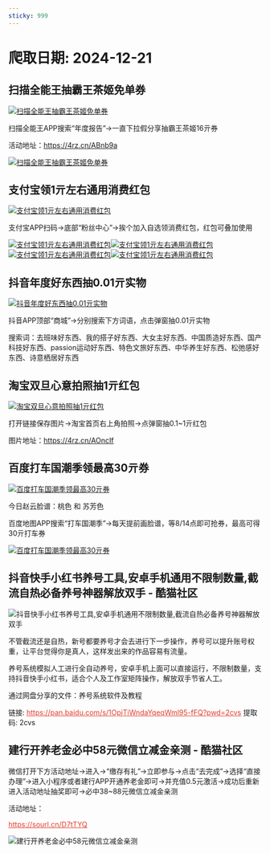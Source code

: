 ```yaml
---
sticky: 999
---
```

# 爬取日期: 2024-12-21
## 扫描全能王抽霸王茶姬免单券
<p>
    <a rel="nofollow" target="_blank" href="https://www.qqhjy6.xyz/caiji/data/images/2024-12-20/5552ca07d40d9748eb963c9ca248bc53.jpg"><img src="https://image.smallfawn.work/?url=https://www.qqhjy6.xyz/caiji/data/images/2024-12-20/5552ca07d40d9748eb963c9ca248bc53.jpg" title="扫描全能王抽霸王茶姬免单券 " alt="扫描全能王抽霸王茶姬免单券 " referrerpolicy="no-referrer"></a> 
</p>
<p>
    扫描全能王APP搜索“年度报告”-&gt;一直下拉假分享抽霸王茶姬16亓券
</p>
<p>
    活动地址：<a rel="nofollow" target="_blank" href="https://4rz.cn/ABnb9a">https://4rz.cn/ABnb9a</a> 
</p>
<p>
    <a rel="nofollow" target="_blank" href="https://www.qqhjy6.xyz/caiji/data/images/2024-12-20/8e2409d45430a128e3100572f7e995e7.png"><img src="https://image.smallfawn.work/?url=https://www.qqhjy6.xyz/caiji/data/images/2024-12-20/8e2409d45430a128e3100572f7e995e7.png" title="扫描全能王抽霸王茶姬免单券 " alt="扫描全能王抽霸王茶姬免单券 " referrerpolicy="no-referrer"></a> 
</p>

## 支付宝领1亓左右通用消费红包
<p>
    <a rel="nofollow" target="_blank" href="https://www.qqhjy6.xyz/caiji/data/images/2024-12-20/b8199806f026c4733317c53b991ccc6f.jpg"><img src="https://image.smallfawn.work/?url=https://www.qqhjy6.xyz/caiji/data/images/2024-12-20/b8199806f026c4733317c53b991ccc6f.jpg" title="支付宝领1亓左右通用消费红包 " alt="支付宝领1亓左右通用消费红包 " referrerpolicy="no-referrer"></a> 
</p>
<p>
    支付宝APP扫码-&gt;底部“粉丝中心”-&gt;挨个加入自选领消费红包，红包可叠加使用
</p>
<p>
    <a rel="nofollow" target="_blank" href="https://www.qqhjy6.xyz/caiji/data/images/2024-12-20/79918ae06a31e9cba79be919d24338b5.png"><img src="https://image.smallfawn.work/?url=https://www.qqhjy6.xyz/caiji/data/images/2024-12-20/79918ae06a31e9cba79be919d24338b5.png" title="支付宝领1亓左右通用消费红包 " alt="支付宝领1亓左右通用消费红包 " referrerpolicy="no-referrer"></a><a rel="nofollow" target="_blank" href="https://www.qqhjy6.xyz/caiji/data/images/2024-12-20/ce9a9cd43ac81e7e20ec33a68fcc8d5f.png"><img src="https://image.smallfawn.work/?url=https://www.qqhjy6.xyz/caiji/data/images/2024-12-20/ce9a9cd43ac81e7e20ec33a68fcc8d5f.png" title="支付宝领1亓左右通用消费红包 " alt="支付宝领1亓左右通用消费红包 " referrerpolicy="no-referrer"></a><a rel="nofollow" target="_blank" href="https://www.qqhjy6.xyz/caiji/data/images/2024-12-20/af5b54a5ccdea3415d9a5e66e700b5c8.png"><img src="https://image.smallfawn.work/?url=https://www.qqhjy6.xyz/caiji/data/images/2024-12-20/af5b54a5ccdea3415d9a5e66e700b5c8.png" title="支付宝领1亓左右通用消费红包 " alt="支付宝领1亓左右通用消费红包 " referrerpolicy="no-referrer"></a><a rel="nofollow" target="_blank" href="https://www.qqhjy6.xyz/caiji/data/images/2024-12-20/e06853168ea5e9f2d5a92892d0875930.png"><img src="https://image.smallfawn.work/?url=https://www.qqhjy6.xyz/caiji/data/images/2024-12-20/e06853168ea5e9f2d5a92892d0875930.png" title="支付宝领1亓左右通用消费红包 " alt="支付宝领1亓左右通用消费红包 " referrerpolicy="no-referrer"></a> 
</p>

## 抖音年度好东西抽0.01亓实物
<p>
    <a rel="nofollow" target="_blank" href="https://www.qqhjy6.xyz/caiji/data/images/2024-12-20/1e886d02ad3627f1ce0d1ab6648c4f4e.jpg"><img src="https://image.smallfawn.work/?url=https://www.qqhjy6.xyz/caiji/data/images/2024-12-20/1e886d02ad3627f1ce0d1ab6648c4f4e.jpg" title="抖音年度好东西抽0.01亓实物 " alt="抖音年度好东西抽0.01亓实物 " referrerpolicy="no-referrer"></a> 
</p>
<p>
    抖音APP顶部“商城”-&gt;分别搜索下方词语，点击弹窗抽0.01亓实物
</p>
<p>
    搜索词：去班味好东西、我的搭子好东西、大女主好东西、中国质造好东西、国产科技好东西、passion运动好东西、特色文旅好东西、中华养生好东西、松弛感好东西、诗意栖居好东西
</p>

## 淘宝双旦心意拍照抽1亓红包
<p>
    <a rel="nofollow" target="_blank" href="https://www.qqhjy6.xyz/caiji/data/images/2024-12-20/37fb46e9f15fd0d2b5e4fa9499458b79.jpg"><img src="https://image.smallfawn.work/?url=https://www.qqhjy6.xyz/caiji/data/images/2024-12-20/37fb46e9f15fd0d2b5e4fa9499458b79.jpg" title="淘宝双旦心意拍照抽1亓红包 " alt="淘宝双旦心意拍照抽1亓红包 " referrerpolicy="no-referrer"></a> 
</p>
<p>
    打开链接保存图片-&gt;淘宝首页右上角拍照-&gt;点弹窗抽0.1~1亓红包
</p>
<p>
    图片地址：<a rel="nofollow" target="_blank" href="https://4rz.cn/AOncIf">https://4rz.cn/AOncIf</a> 
</p>

## 百度打车国潮季领最高30亓券
<p>
    <a rel="nofollow" target="_blank" href="https://www.qqhjy6.xyz/caiji/data/images/2024-12-20/7036a920aa93e0da16ae0f15158145d7.jpg"><img src="https://image.smallfawn.work/?url=https://www.qqhjy6.xyz/caiji/data/images/2024-12-20/7036a920aa93e0da16ae0f15158145d7.jpg" title="百度打车国潮季领最高30亓券 " alt="百度打车国潮季领最高30亓券 " referrerpolicy="no-referrer"></a> 
</p>
<p>今日赵云脸谱：桃色&nbsp;和&nbsp;苏芳色</p>
<p>
    百度地图APP搜索“打车国潮季”-&gt;每天提前画脸谱，等8/14点即可抢券，最高可得30亓打车券
</p>
<p>
    <a rel="nofollow" target="_blank" href="https://www.qqhjy6.xyz/caiji/data/images/2024-12-20/69be449f42886b37d33c6e20071856a2.jpg"><img src="https://image.smallfawn.work/?url=https://www.qqhjy6.xyz/caiji/data/images/2024-12-20/69be449f42886b37d33c6e20071856a2.jpg" title="百度打车国潮季领最高30亓券 " alt="百度打车国潮季领最高30亓券 " referrerpolicy="no-referrer"></a> 
</p>

## 抖音快手小红书养号工具,安卓手机通用不限制数量,截流自热必备养号神器解放双手 - 酷猫社区
<p></p><div class="el-image"><img src="https://image.smallfawn.work/?url=https://static.xkwo.com/xiaok/1b0fd9f6e5cc4e23956eee1f8d57cdc2.png" alt="抖音快手小红书养号工具,安卓手机通用不限制数量,截流自热必备养号神器解放双手" class="el-image__inner el-image__preview" referrerpolicy="no-referrer"></div><p></p> 
<p>不管截流还是自热，新号都要养号才会去进行下一步操作，养号可以提升账号权重，让平台觉得你是真人，这样发出来的作品容易有流量。</p> 
<p>养号系统模拟人工进行全自动养号，安卓手机上面可以直接运行，不限制数量，支持抖音快手小红书，适合个人及工作室矩阵操作，解放双手节省人工。</p> 
<p>通过网盘分享的文件：养号系统软件及教程</p> 
<p>链接: <span style="color: #e03e2d;"><a style="color: #e03e2d;" href="https://pan.baidu.com/s/1OpjTiWndaYqeqWml95-fFQ?pwd=2cvs" target="_blank">https://pan.baidu.com/s/1OpjTiWndaYqeqWml95-fFQ?pwd=2cvs</a></span> 提取码: 2cvs</p>

## 建行开养老金必中58元微信立减金亲测 - 酷猫社区
<p>微信打开下方活动地址-&gt;进入-&gt;“缴存有礼”-&gt;立即参与-&gt;点击“去完成”-&gt;选择“直接办理”-&gt;进入小程序或者建行APP开通养老金即可-&gt;并充值0.5元激活-&gt;成功后重新进入活动地址抽奖即可-&gt;必中38~88元微信立减金亲测</p> 
<p>活动地址：</p> 
<p><span style="color: #e03e2d;"><a style="color: #e03e2d;" href="https://sourl.cn/D7tTYQ" target="_blank">https://sourl.cn/D7tTYQ</a></span></p> 
<p><span style="color: #e03e2d;"></span></p><div class="el-image"><img src="https://image.smallfawn.work/?url=https://static.xkwo.com/xiaok/d492e53907084def852f58f7ce419e22.jpg" alt="建行开养老金必中58元微信立减金亲测" class="el-image__inner el-image__preview" referrerpolicy="no-referrer"></div><p></p>

